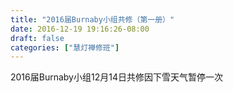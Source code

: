 ```yaml
---
title: "2016届Burnaby小组共修（第一册）"
date: 2016-12-19 19:16:26-08:00
draft: false
categories: ["慧灯禅修班"]
---
```

2016届Burnaby小组12月14日共修因下雪天气暂停一次
